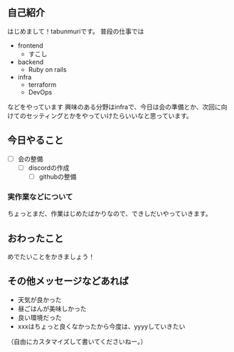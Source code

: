 ## 自己紹介
はじめまして！tabunmuriです。
普段の仕事では
- frontend
  - すこし
- backend
  - Ruby on rails
- infra
  - terraform
  - DevOps

などをやっています
興味のある分野はinfraで、今日は会の準備とか、次回に向けてのセッティングとかをやっていけたらいいなと思っています。

## 今日やること
- [ ] 会の整備
  - [ ] discordの作成
    - [ ] githubの整備

### 実作業などについて
ちょっとまだ、作業はじめたばかりなので、できしだいやっていきます。

## おわったこと
めでたいことをかきましょう！

## その他メッセージなどあれば
- 天気が良かった
- 昼ごはんが美味しかった
- 良い環境だった
- xxxはちょっと良くなかったから今度は、yyyyしていきたい

（自由にカスタマイズして書いてくださいねー。）
